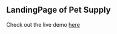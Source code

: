 ## LandingPage of Pet Supply
Check out the live demo [here](https://madhanraj6.github.io/Petsupply/)
